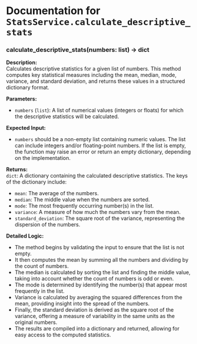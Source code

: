 # Documentation for `StatsService.calculate_descriptive_stats`

### calculate_descriptive_stats(numbers: list) -> dict

**Description:**  
Calculates descriptive statistics for a given list of numbers. This method computes key statistical measures including the mean, median, mode, variance, and standard deviation, and returns these values in a structured dictionary format.

**Parameters:**
- `numbers` (`list`): A list of numerical values (integers or floats) for which the descriptive statistics will be calculated.

**Expected Input:**  
- `numbers` should be a non-empty list containing numeric values. The list can include integers and/or floating-point numbers. If the list is empty, the function may raise an error or return an empty dictionary, depending on the implementation.

**Returns:**  
`dict`: A dictionary containing the calculated descriptive statistics. The keys of the dictionary include:
- `mean`: The average of the numbers.
- `median`: The middle value when the numbers are sorted.
- `mode`: The most frequently occurring number(s) in the list.
- `variance`: A measure of how much the numbers vary from the mean.
- `standard_deviation`: The square root of the variance, representing the dispersion of the numbers.

**Detailed Logic:**  
- The method begins by validating the input to ensure that the list is not empty.
- It then computes the mean by summing all the numbers and dividing by the count of numbers.
- The median is calculated by sorting the list and finding the middle value, taking into account whether the count of numbers is odd or even.
- The mode is determined by identifying the number(s) that appear most frequently in the list.
- Variance is calculated by averaging the squared differences from the mean, providing insight into the spread of the numbers.
- Finally, the standard deviation is derived as the square root of the variance, offering a measure of variability in the same units as the original numbers.
- The results are compiled into a dictionary and returned, allowing for easy access to the computed statistics.